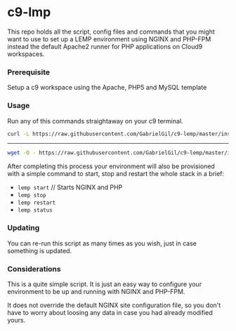 # c9-lmp

This repo holds all the script, config files and commands that you might want to
use to set up a LEMP environment using NGINX and PHP-FPM instead the default
Apache2 runner for PHP applications on Cloud9 workspaces.

### Prerequisite

Setup a c9 workspace using the Apache, PHP5 and MySQL template

### Usage

Run any of this commands straightaway on your c9 terminal.

``` bash
curl -L https://raw.githubusercontent.com/GabrielGil/c9-lemp/master/install.sh | bash
```
----
``` bash
wget -O - https://raw.githubusercontent.com/GabrielGil/c9-lemp/master/install.sh | bash
```

After completing this process your environment will also be provisioned with a
simple command to start, stop and restart the whole stack in a brief:

* `lemp start` // Starts NGINX and PHP
* `lemp stop`
* `lemp restart`
* `lemp status`

### Updating

You can re-run this script as many times as you wish, just in case something is updated.


### Considerations

This is a quite simple script. It is just an easy way to configure your environment
to be up and running with NGINX and PHP-FPM.

It does not override the default NGINX site configuration file, so you don't have to
worry about loosing any data in case you had already modified yours.
